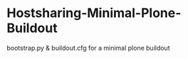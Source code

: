 Hostsharing-Minimal-Plone-Buildout
==================================

bootstrap.py &amp; buildout.cfg for a minimal plone buildout
